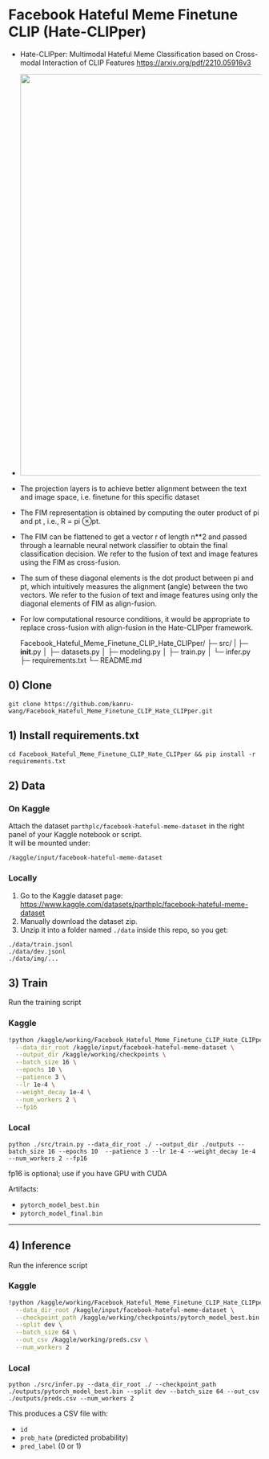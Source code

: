 # Facebook Hateful Meme Finetune CLIP (Hate-CLIPper)

- Hate-CLIPper: Multimodal Hateful Meme Classification based on Cross-modal Interaction of CLIP Features https://arxiv.org/pdf/2210.05916v3
- <img src="https://raw.githubusercontent.com/gokulkarthik/hateclipper/refs/heads/main/images/hateclipper.png" width="800"/>
- The projection layers is to achieve better alignment between the text and image space, i.e. finetune for this specific dataset
- The FIM representation is obtained by computing the outer product of pi and pt , i.e., R = pi ⊗pt.
- The FIM can be flattened to get a vector r of length n**2 and passed through a learnable neural network classifier to obtain the final classification decision. We refer to the fusion of text and image features using the FIM as cross-fusion.
- The sum of these diagonal elements is the dot product between pi and pt, which intuitively measures the alignment (angle) between the two vectors. We refer to the fusion of text and image features using only the diagonal elements of FIM as align-fusion.
- For low computational resource conditions, it would be appropriate to replace cross-fusion with align-fusion in the Hate-CLIPper framework.


    Facebook_Hateful_Meme_Finetune_CLIP_Hate_CLIPper/
    ├─ src/
    |  ├─ __init__.py
    │  ├─ datasets.py
    │  ├─ modeling.py
    │  ├─ train.py
    │  └─ infer.py
    ├─ requirements.txt
    └─ README.md

## 0) Clone

    git clone https://github.com/kanru-wang/Facebook_Hateful_Meme_Finetune_CLIP_Hate_CLIPper.git

## 1) Install requirements.txt

    cd Facebook_Hateful_Meme_Finetune_CLIP_Hate_CLIPper && pip install -r requirements.txt

## 2) Data

### On Kaggle
Attach the dataset `parthplc/facebook-hateful-meme-dataset` in the right panel of your Kaggle notebook or script.  
It will be mounted under:
```
/kaggle/input/facebook-hateful-meme-dataset
```

###  Locally
1. Go to the Kaggle dataset page:  
   https://www.kaggle.com/datasets/parthplc/facebook-hateful-meme-dataset
2. Manually download the dataset zip.
3. Unzip it into a folder named `./data` inside this repo, so you get:
```
./data/train.jsonl
./data/dev.jsonl
./data/img/...
```

## 3) Train

Run the training script

### Kaggle
```bash
!python /kaggle/working/Facebook_Hateful_Meme_Finetune_CLIP_Hate_CLIPper/src/train.py \
  --data_dir_root /kaggle/input/facebook-hateful-meme-dataset \
  --output_dir /kaggle/working/checkpoints \
  --batch_size 16 \
  --epochs 10 \
  --patience 3 \
  --lr 1e-4 \
  --weight_decay 1e-4 \
  --num_workers 2 \
  --fp16
```

### Local

`python ./src/train.py --data_dir_root ./ --output_dir ./outputs --batch_size 16 --epochs 10  --patience 3 --lr 1e-4
--weight_decay 1e-4 --num_workers 2 --fp16`

fp16 is optional; use if you have GPU with CUDA

Artifacts:
- `pytorch_model_best.bin`
- `pytorch_model_final.bin`

---

## 4) Inference

Run the inference script

### Kaggle
```bash
!python /kaggle/working/Facebook_Hateful_Meme_Finetune_CLIP_Hate_CLIPper/src/infer.py \
  --data_dir_root /kaggle/input/facebook-hateful-meme-dataset \
  --checkpoint_path /kaggle/working/checkpoints/pytorch_model_best.bin \
  --split dev \
  --batch_size 64 \
  --out_csv /kaggle/working/preds.csv \
  --num_workers 2
```

### Local

`python ./src/infer.py --data_dir_root ./ --checkpoint_path ./outputs/pytorch_model_best.bin --split dev --batch_size 64 --out_csv ./outputs/preds.csv --num_workers 2`

This produces a CSV file with:
- `id`
- `prob_hate` (predicted probability)
- `pred_label` (0 or 1)
